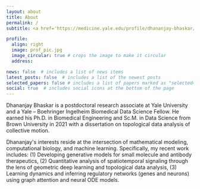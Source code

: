 ```yaml
---
layout: about
title: About
permalink: /
subtitle: <a href='https://medicine.yale.edu/profile/dhananjay-bhaskar/'>Yale - Boehringer Ingelheim Biomedical Data Science Fellow</a>

profile:
  align: right
  image: prof_pic.jpg
  image_circular: true # crops the image to make it circular
  address: 

news: false  # includes a list of news items
latest_posts: false  # includes a list of the newest posts
selected_papers: false # includes a list of papers marked as "selected={true}"
social: true  # includes social icons at the bottom of the page
---
```


Dhananjay Bhaskar is a postdoctoral research associate at Yale University and a Yale – Boehringer Ingelheim Biomedical Data Science Fellow. He earned his Ph.D. in Biomedical Engineering and Sc.M. in Data Science from Brown University in 2021 with a dissertation on topological data analysis of collective motion.

Dhananjay's interests reside at the intersection of mathematical modeling, computational biology, and machine learning. Specifically, my recent work includes: (1) Developing generative models for small molecule and antibody therapeutics, (2) Quantitative analysis of spatiotemporal signaling through the lens of geometric deep learning and topological data analysis, (3) Learning dynamics and inferring regulatory networks (genes and neurons) using graph attention and neural ODE models.

